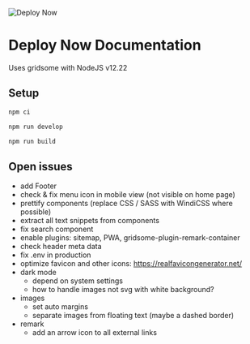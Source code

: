 ![Deploy Now](https://github.com/hunsalz/documentation/actions/workflows/ionos-space.yml/badge.svg?branch=content-first)

# Deploy Now Documentation

Uses gridsome with NodeJS v12.22

## Setup

```bash
npm ci
```

```bash
npm run develop
```

```bash
npm run build
```

## Open issues

* add Footer
* check & fix menu icon in mobile view (not visible on home page)
* prettify components (replace CSS / SASS with WindiCSS where possible)
* extract all text snippets from components
* fix search component
* enable plugins: sitemap, PWA, gridsome-plugin-remark-container
* check header meta data
* fix .env in production
* optimize favicon and other icons: https://realfavicongenerator.net/
* dark mode
  * depend on system settings
  * how to handle images not svg with white background?
* images
  * set auto margins
  * separate images from floating text (maybe a dashed border)
* remark 
  * add an arrow icon to all external links
